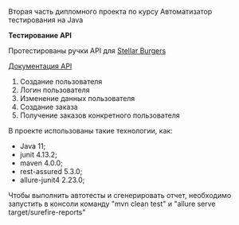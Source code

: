 
Вторая часть дипломного проекта по курсу Автоматизатор тестирования на Java

**Тестирование API**


Протестированы ручки API для [Stellar Burgers](https://stellarburgers.nomoreparties.site/)

[Документация API](https://code.s3.yandex.net/qa-automation-engineer/java/cheatsheets/paid-track/diplom/api-documentation.pdf)

1. Создание пользователя
2. Логин пользователя
3. Изменение данных пользователя
4. Создание заказа
5. Получение заказов конкретного пользователя

В проекте использованы такие технологии, как:

* Java 11;
* junit 4.13.2;
* maven 4.0.0;
* rest-assured 5.3.0;
* allure-junit4 2.23.0;

Чтобы выполнить автотесты и сгенерировать отчет, необходимо запустить в консоли команду "mvn clean test" и "allure serve target/surefire-reports"
